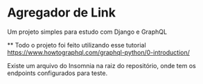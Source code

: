 # Agregador de Link

Um projeto simples para estudo com Django e GraphQL

** Todo o projeto foi feito utilizando esse tutorial https://www.howtographql.com/graphql-python/0-introduction/

Existe um arquivo do Insomnia na raiz do repositório, onde tem os endpoints configurados para teste.
